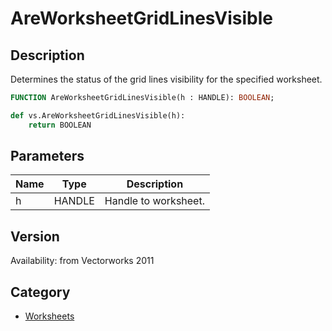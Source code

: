 # AreWorksheetGridLinesVisible

## Description
Determines the status of the grid lines visibility for the specified worksheet.

```pascal
FUNCTION AreWorksheetGridLinesVisible(h : HANDLE): BOOLEAN;
```

```python
def vs.AreWorksheetGridLinesVisible(h):
    return BOOLEAN
```

## Parameters
|Name|Type|Description|
|---|---|---|
|h|HANDLE|Handle to worksheet.|

## Version
Availability: from Vectorworks 2011

## Category
* [Worksheets](../Categories/Worksheets.md)
